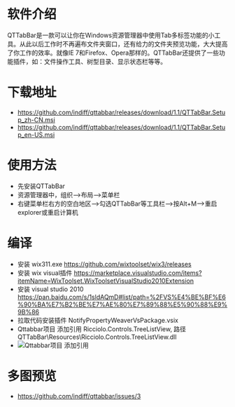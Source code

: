 # 软件介绍
QTTabBar是一款可以让你在Windows资源管理器中使用Tab多标签功能的小工具。从此以后工作时不再遍布文件夹窗口，还有给力的文件夹预览功能，大大提高了你工作的效率。就像IE 7和Firefox、Opera那样的。QTTabBar还提供了一些功能插件，如：文件操作工具、树型目录、显示状态栏等等。

# 下载地址
* https://github.com/indiff/qttabbar/releases/download/1.1/QTTabBar.Setup_zh-CN.msi
* https://github.com/indiff/qttabbar/releases/download/1.1/QTTabBar.Setup_en-US.msi
# 使用方法
- 先安装QTTabBar 
- 资源管理器中，组织—>布局—>菜单栏
- 右键菜单栏右方的空白地区—>勾选QTTabBar等工具栏—>按Alt+M—>重启explorer或重启计算机

# 编译
* 安装 wix311.exe   https://github.com/wixtoolset/wix3/releases
* 安装 wix visual插件  https://marketplace.visualstudio.com/items?itemName=WixToolset.WixToolsetVisualStudio2010Extension
* 安装 visual studio 2010   https://pan.baidu.com/s/1sldAQmD#list/path=%2FVS%E4%BE%BF%E6%90%BA%E7%B2%BE%E7%AE%80%E7%89%88%E5%90%88%E9%9B%86
* 拉取代码安装插件 NotifyPropertyWeaverVsPackage.vsix
* Qttabbar项目 添加引用 Ricciolo.Controls.TreeListView, 路径 QTTabBar\Resources\Ricciolo.Controls.TreeListView.dll
* ![Qttabbar项目 添加引用](https://user-images.githubusercontent.com/501276/70892259-c3d9da80-2023-11ea-8ad5-bd6221f17728.png)
# 多图预览

* https://github.com/indiff/qttabbar/issues/3
